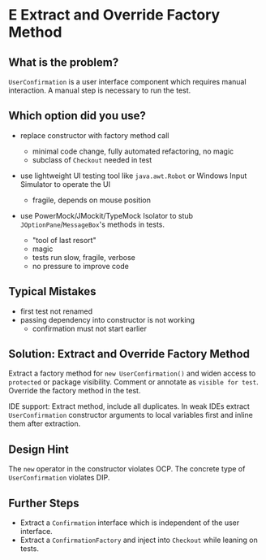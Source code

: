 E Extract and Override Factory Method
=====================================

What is the problem?
--------------------

`UserConfirmation` is a user interface component which requires manual
interaction. A manual step is necessary to run the test.

Which option did you use?
-------------------------

* replace constructor with factory method call
  * minimal code change, fully automated refactoring, no magic
  * subclass of `Checkout` needed in test

* use lightweight UI testing tool like `java.awt.Robot` or Windows Input Simulator to operate the UI
  * fragile, depends on mouse position

* use PowerMock/JMockit/TypeMock Isolator to stub `JOptionPane`/`MessageBox`'s methods in tests.
  * "tool of last resort"
  * magic
  * tests run slow, fragile, verbose
  * no pressure to improve code

Typical Mistakes
----------------

* first test not renamed
* passing dependency into constructor is not working
  * confirmation must not start earlier

Solution: Extract and Override Factory Method
---------------------------------------------

Extract a factory method for `new UserConfirmation()` and widen access to `protected`
or package visibility. Comment or annotate as `visible for test`.
Override the factory method in the test.

IDE support: Extract method, include all duplicates.
In weak IDEs extract `UserConfirmation` constructor arguments to
local variables first and inline them after extraction.

Design Hint
-----------

The `new` operator in the constructor violates OCP.
The concrete type of `UserConfirmation` violates DIP.

Further Steps
-------------

* Extract a `Confirmation` interface which is independent of the user interface.
* Extract a `ConfirmationFactory` and inject into `Checkout` while leaning on tests.
